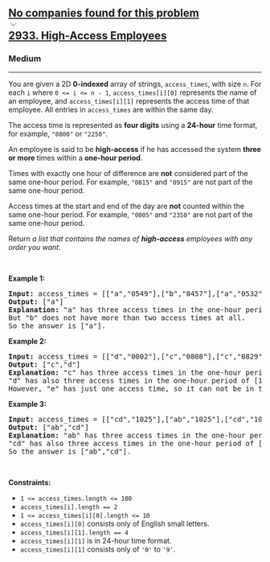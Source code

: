 <h2><a href="https://leetcode.com/problems/high-access-employees/"><div id="big-omega-company-tags"><div id="big-omega-topbar"><div class="companyTagsContainer" style="overflow-x: scroll; flex-wrap: nowrap;"><div class="companyTagsContainer--tag">No companies found for this problem</div></div><div class="companyTagsContainer--chevron"><div><svg version="1.1" id="icon" xmlns="http://www.w3.org/2000/svg" xmlns:xlink="http://www.w3.org/1999/xlink" x="0px" y="0px" viewBox="0 0 32 32" fill="hsla(216,60%,60%,1)" xml:space="preserve" style="width: 20px;"><polygon points="16,22 6,12 7.4,10.6 16,19.2 24.6,10.6 26,12 "></polygon><rect id="_x3C_Transparent_Rectangle_x3E_" class="st0" fill="none" width="32" height="32"></rect></svg></div></div></div></div>2933. High-Access Employees</a></h2><h3>Medium</h3><hr><div><p>You are given a 2D <strong>0-indexed</strong> array of strings, <code>access_times</code>, with size <code>n</code>. For each <code>i</code> where <code>0 &lt;= i &lt;= n - 1</code>, <code>access_times[i][0]</code> represents the name of an employee, and <code>access_times[i][1]</code> represents the access time of that employee. All entries in <code>access_times</code> are within the same day.</p>

<p>The access time is represented as <strong>four digits</strong> using a <strong>24-hour</strong> time format, for example, <code>"0800"</code> or <code>"2250"</code>.</p>

<p>An employee is said to be <strong>high-access</strong> if he has accessed the system <strong>three or more</strong> times within a <strong>one-hour period</strong>.</p>

<p>Times with exactly one hour of difference are <strong>not</strong> considered part of the same one-hour period. For example, <code>"0815"</code> and <code>"0915"</code> are not part of the same one-hour period.</p>

<p>Access times at the start and end of the day are <strong>not</strong> counted within the same one-hour period. For example, <code>"0005"</code> and <code>"2350"</code> are not part of the same one-hour period.</p>

<p>Return <em>a list that contains the names of <strong>high-access</strong> employees with any order you want.</em></p>

<p>&nbsp;</p>
<p><strong class="example">Example 1:</strong></p>

<pre><strong>Input:</strong> access_times = [["a","0549"],["b","0457"],["a","0532"],["a","0621"],["b","0540"]]
<strong>Output:</strong> ["a"]
<strong>Explanation:</strong> "a" has three access times in the one-hour period of [05:32, 06:31] which are 05:32, 05:49, and 06:21.
But "b" does not have more than two access times at all.
So the answer is ["a"].</pre>

<p><strong class="example">Example 2:</strong></p>

<pre><strong>Input:</strong> access_times = [["d","0002"],["c","0808"],["c","0829"],["e","0215"],["d","1508"],["d","1444"],["d","1410"],["c","0809"]]
<strong>Output:</strong> ["c","d"]
<strong>Explanation:</strong> "c" has three access times in the one-hour period of [08:08, 09:07] which are 08:08, 08:09, and 08:29.
"d" has also three access times in the one-hour period of [14:10, 15:09] which are 14:10, 14:44, and 15:08.
However, "e" has just one access time, so it can not be in the answer and the final answer is ["c","d"].</pre>

<p><strong class="example">Example 3:</strong></p>

<pre><strong>Input:</strong> access_times = [["cd","1025"],["ab","1025"],["cd","1046"],["cd","1055"],["ab","1124"],["ab","1120"]]
<strong>Output:</strong> ["ab","cd"]
<strong>Explanation:</strong> "ab" has three access times in the one-hour period of [10:25, 11:24] which are 10:25, 11:20, and 11:24.
"cd" has also three access times in the one-hour period of [10:25, 11:24] which are 10:25, 10:46, and 10:55.
So the answer is ["ab","cd"].</pre>

<p>&nbsp;</p>
<p><strong>Constraints:</strong></p>

<ul>
	<li><code>1 &lt;= access_times.length &lt;= 100</code></li>
	<li><code>access_times[i].length == 2</code></li>
	<li><code>1 &lt;= access_times[i][0].length &lt;= 10</code></li>
	<li><code>access_times[i][0]</code> consists only of English small letters.</li>
	<li><code>access_times[i][1].length == 4</code></li>
	<li><code>access_times[i][1]</code> is in 24-hour time format.</li>
	<li><code>access_times[i][1]</code> consists only of <code>'0'</code> to <code>'9'</code>.</li>
</ul>
</div>